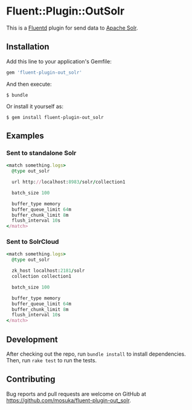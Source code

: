 # Fluent::Plugin::OutSolr

This is a [Fluentd](http://fluentd.org/) plugin for send data to [Apache Solr](http://lucene.apache.org/solr/).

## Installation

Add this line to your application's Gemfile:

```ruby
gem 'fluent-plugin-out_solr'
```

And then execute:

    $ bundle

Or install it yourself as:

    $ gem install fluent-plugin-out_solr

## Examples

### Sent to standalone Solr
```ruby
<match something.logs>
  @type out_solr

  url http://localhost:8983/solr/collection1

  batch_size 100

  buffer_type memory
  buffer_queue_limit 64m
  buffer_chunk_limit 8m
  flush_interval 10s
</match>
```

### Sent to SolrCloud
```ruby
<match something.logs>
  @type out_solr

  zk_host localhost:2181/solr
  collection collection1

  batch_size 100

  buffer_type memory
  buffer_queue_limit 64m
  buffer_chunk_limit 8m
  flush_interval 10s
</match>
```

## Development

After checking out the repo, run `bundle install` to install dependencies. Then, run `rake test` to run the tests.

## Contributing

Bug reports and pull requests are welcome on GitHub at https://github.com/mosuka/fluent-plugin-out_solr.

